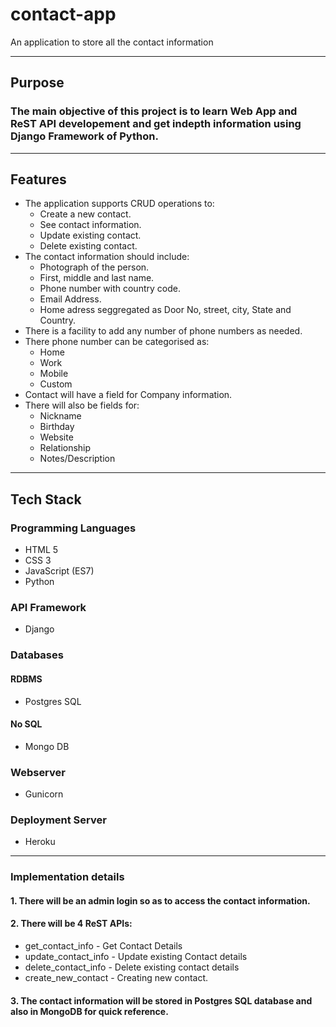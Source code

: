 # contact-app
An application to store all the contact information

---

## Purpose
### The main objective of this project is to learn Web App and ReST API developement and get indepth information using Django Framework of Python.
---

## Features
* The application supports CRUD operations to:
    * Create a new contact.
    * See contact information.
    * Update existing contact.
    * Delete existing contact.
* The contact information should include:
    * Photograph of the person.
    * First, middle and last name.
    * Phone number with country code.
    * Email Address.
    * Home adress seggregated as Door No, street, city, State and Country.
* There is a facility to add any number of phone numbers as needed.
* There phone number can be categorised as:
    * Home
    * Work
    * Mobile
    * Custom
* Contact will have a field for Company information.
* There will also be fields for:
    * Nickname
    * Birthday
    * Website
    * Relationship
    * Notes/Description
---


## Tech Stack
### Programming Languages
* HTML 5
* CSS 3
* JavaScript (ES7)
* Python

### API Framework
* Django

### Databases
#### RDBMS
* Postgres SQL
#### No SQL
* Mongo DB

### Webserver
* Gunicorn

### Deployment Server
* Heroku
---

### Implementation details
#### 1. There will be an admin login so as to access the contact information.
#### 2. There will be 4 ReST APIs:
* get_contact_info - Get Contact Details
* update_contact_info - Update existing Contact details
* delete_contact_info - Delete existing contact details
* create_new_contact - Creating new contact.

#### 3. The contact information will be stored in Postgres SQL database and also in MongoDB for quick reference.
